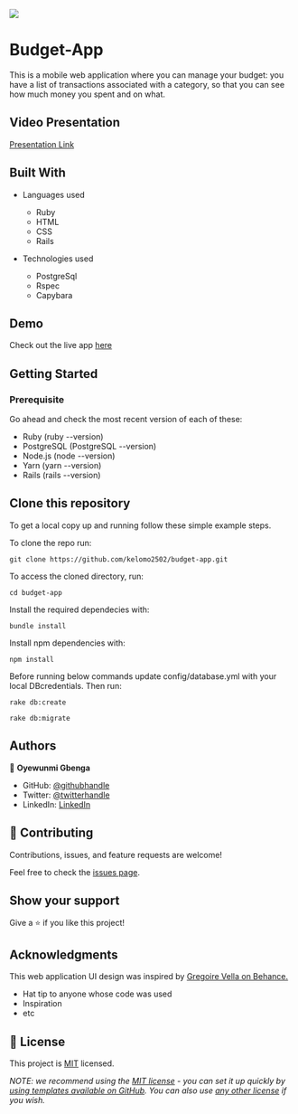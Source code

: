 ![](https://img.shields.io/badge/Microverse-blueviolet)

# Budget-App
This is a mobile web application where you can manage your budget: you have a list of transactions associated with a category, so that you can see how much money you spent and on what.

## Video Presentation
[Presentation Link](https://drive.google.com/file/d/1e-wIqwZ_AiiwQ3APhNjinjE2-qv3TYaU/view?usp=sharing)

## Built With
- Languages used
  - Ruby
  - HTML
  - CSS
  - Rails
  
- Technologies used
  - PostgreSql
  - Rspec
  - Capybara
## Demo

Check out the live app [here](https://budget-app-it.herokuapp.com/)


## Getting Started

### Prerequisite
Go ahead and check the most recent version of each of these:
- Ruby (ruby --version)
- PostgreSQL (PostgreSQL --version)
- Node.js (node --version)
- Yarn (yarn --version)
- Rails (rails --version)

## Clone this repository

To get a local copy up and running follow these simple example steps.

To clone the repo run:
```
git clone https://github.com/kelomo2502/budget-app.git
```
To access the cloned directory, run:
```
cd budget-app
```
Install the required dependecies with:
```
bundle install
```
Install npm dependencies with:
```
npm install
```
Before running below commands update config/database.yml with your local DBcredentials. Then run:
```
rake db:create
```
```
rake db:migrate
```
## Authors

👤 **Oyewunmi Gbenga**

- GitHub: [@githubhandle](https://github.com/kelomo2502)
- Twitter: [@twitterhandle](https://twitter.com/kelomoJs)
- LinkedIn: [LinkedIn](https://linkedin.com/in/oyewunmi-gbenga)

## 🤝 Contributing

Contributions, issues, and feature requests are welcome!

Feel free to check the [issues page](https://github.com/kelomo2502/budget-app/issues/1).

## Show your support

Give a ⭐️ if you like this project!

## Acknowledgments
 This web application UI design was inspired by [Gregoire Vella on Behance.](https://www.behance.net/gregoirevella)
- Hat tip to anyone whose code was used
- Inspiration
- etc

## 📝 License

This project is [MIT](./LICENSE) licensed.

_NOTE: we recommend using the [MIT license](https://choosealicense.com/licenses/mit/) - you can set it up quickly by [using templates available on GitHub](https://docs.github.com/en/communities/setting-up-your-project-for-healthy-contributions/adding-a-license-to-a-repository). You can also use [any other license](https://choosealicense.com/licenses/) if you wish._
